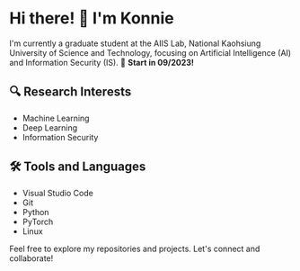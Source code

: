 # Hi there! 👋 I'm Konnie

I'm currently a graduate student at the AIIS Lab, National Kaohsiung University of Science and Technology, focusing on Artificial Intelligence (AI) and Information Security (IS).
🚀 **Start in 09/2023!**
## 🔍 Research Interests
- Machine Learning
- Deep Learning
- Information Security

## 🛠️ Tools and Languages
- Visual Studio Code
- Git
- Python
- PyTorch
- Linux


Feel free to explore my repositories and projects. Let's connect and collaborate!

